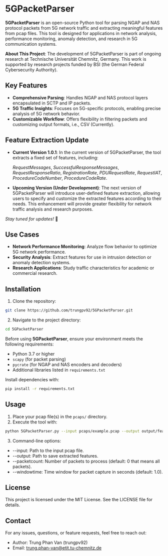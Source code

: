 # 5GPacketParser

**5GPacketParser** is an open-source Python tool for parsing NGAP and NAS protocol packets from 5G network traffic and extracting meaningful features from pcap files. This tool is designed for applications in network analysis, performance monitoring, anomaly detection, and research in 5G communication systems.

**About This Project**: 
The development of 5GPacketParser is part of ongoing research at Technische Universität Chemnitz, Germany. This work is supported by research projects funded by BSI (the German Federal Cybersecurity Authority).

## Key Features
- **Comprehensive Parsing**: Handles NGAP and NAS protocol layers encapsulated in SCTP and IP packets.
- **5G Traffic Insights**: Focuses on 5G-specific protocols, enabling precise analysis of 5G network behavior.
- **Customizable Workflow**: Offers flexibility in filtering packets and customizing output formats, i.e., CSV (Currently).

## Feature Extraction Update
- **Current Version 1.0.1**:
In the current version of 5GPacketParser, the tool extracts a fixed set of features, including:

    _RequestMessages_, _SuccessfulResponseMessages_, _RequestResponseRatio_, _RegistrationRate_, 
    _PDURequestRate_, _RequestIAT_, _ProcedureCodeNumber_, _ProcedureCodeRate_.

- **Upcoming Version (Under Development)**:
The next version of 5GPacketParser will introduce user-defined feature extraction, allowing users to specify and customize the extracted features according to their needs. This enhancement will provide greater flexibility for network traffic analysis and research purposes.

_Stay tuned for updates!_ 🚀

## Use Cases
- **Network Performance Monitoring**: Analyze flow behavior to optimize 5G network performance.
- **Security Analysis**: Extract features for use in intrusion detection or anomaly detection systems.
- **Research Applications**: Study traffic characteristics for academic or commercial research.

## Installation
1. Clone the repository:
```bash
git clone https://github.com/trungpv92/5GPacketParser.git
```
2. Navigate to the project directory:
```bash
cd 5GPacketParser
```
Before using **5GPacketParser**, ensure your environment meets the following requirements:
- Python 3.7 or higher
- `scapy` (for packet parsing)
- `pycrate` (for NGAP and NAS encoders and decoders)
- Additional libraries listed in `requirements.txt`

Install dependencies with:
```bash
pip install -r requirements.txt
```

## Usage
1. Place your pcap file(s) in the ```pcaps/``` directory.
2. Execute the tool with:
```bash
python 5GPacketParser.py --input pcaps/example.pcap --output output/features.csv --packetcount 0 --windowtime 1.0
```
3. Command-line options:
  - --input: Path to the input pcap file.
  - --output: Path to save extracted features.
  - --packetcount: Number of packets to process (default: 0 that means all packets).
  - --windowtime: Time window for packet capture in seconds (default: 1.0).

## License
This project is licensed under the MIT License. See the LICENSE file for details.

## Contact
For any issues, questions, or feature requests, feel free to reach out:
  - Author: Trung Phan Van (trungpv92)
  - Email: trung.phan-van@etit.tu-chemnitz.de
